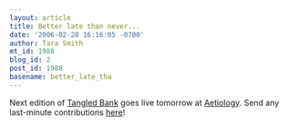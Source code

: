 ```yaml
---
layout: article
title: Better late than never...
date: '2006-02-28 16:16:05 -0700'
author: Tara Smith
mt_id: 1988
blog_id: 2
post_id: 1988
basename: better_late_tha
---
```

Next edition of [Tangled Bank](http://tangledbank.net/) goes live tomorrow at [Aetiology](http://scienceblogs.com/aetiology).  Send any last-minute contributions [here](http://scienceblogs.com/aetiology/contact.php)!
